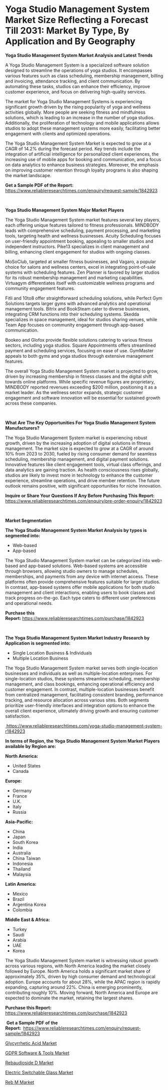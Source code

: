 <p><h1>Yoga Studio Management System Market Size Reflecting a Forecast Till 2031: Market By Type, By Application and By Geography</h1></p><p><strong>Yoga Studio Management System Market Analysis and Latest Trends</strong></p>
<p><p>A Yoga Studio Management System is a specialized software solution designed to streamline the operations of yoga studios. It encompasses various features such as class scheduling, membership management, billing and invoicing, attendance tracking, and client communication. By automating these tasks, studios can enhance their efficiency, improve customer experience, and focus on delivering high-quality services.</p><p>The market for Yoga Studio Management Systems is experiencing significant growth driven by the rising popularity of yoga and wellness activities globally. More people are seeking fitness and mindfulness solutions, which is leading to an increase in the number of yoga studios. Additionally, the proliferation of technology and mobile applications allows studios to adopt these management systems more easily, facilitating better engagement with clients and optimized operations. </p><p>The Yoga Studio Management System Market is expected to grow at a CAGR of 14.2% during the forecast period. Key trends include the integration of artificial intelligence for personalized client experiences, the increasing use of mobile apps for booking and communication, and a focus on data analytics to enhance business strategies. Moreover, the emphasis on improving customer retention through loyalty programs is also shaping the market landscape.</p></p>
<p><strong>Get a Sample PDF of the Report:&nbsp;</strong> <a href="https://www.reliableresearchtimes.com/enquiry/request-sample/1842923?utm_campaign=1425&utm_medium=2&utm_source=Github&utm_content=ia&utm_term=17102024&utm_id=yoga-studio-management-system">https://www.reliableresearchtimes.com/enquiry/request-sample/1842923</a></p>
<p>&nbsp;</p>
<p><strong>Yoga Studio Management System Major Market Players</strong></p>
<p><p>The Yoga Studio Management System market features several key players, each offering unique features tailored to fitness professionals. MINDBODY leads with comprehensive scheduling, payment processing, and marketing tools, targeting health and wellness businesses. Acuity Scheduling focuses on user-friendly appointment booking, appealing to smaller studios and independent instructors. Pike13 specializes in client management and billing, enhancing client engagement for studios with ongoing classes.</p><p>MoSoClub, targeted at smaller fitness businesses, and Vagaro, a popular choice for salons and wellness centers, excel in integrating point-of-sale systems with scheduling features. Zen Planner is favored by larger studios for its robust membership management and marketing capabilities. Virtuagym differentiates itself with customizable wellness programs and community engagement features.</p><p>Fitli and 10to8 offer straightforward scheduling solutions, while Perfect Gym Solutions targets larger gyms with advanced analytics and operational management tools. Bitrix and BookSteam cater to diverse businesses, integrating CRM functions into their scheduling systems. Skedda specializes in space management, ideal for studios sharing venues, while Team App focuses on community engagement through app-based communication.</p><p>Bookeo and Glofox provide flexible solutions catering to various fitness sectors, including yoga studios. Square Appointments offers streamlined payment and scheduling services, focusing on ease of use. GymMaster appeals to both gyms and yoga studios through extensive management features.</p><p>The overall Yoga Studio Management System market is projected to grow, driven by increasing membership in fitness classes and the digital shift towards online platforms. While specific revenue figures are proprietary, MINDBODY reported revenues exceeding $200 million, positioning it as a market leader. As the wellness sector expands, strategic customer engagement and software innovation will be essential for sustained growth across these companies.</p></p>
<p>&nbsp;</p>
<p><strong>What Are The Key Opportunities For Yoga Studio Management System Manufacturers?</strong></p>
<p><p>The Yoga Studio Management System market is experiencing robust growth, driven by the increasing adoption of digital solutions in fitness management. The market size is expected to grow at a CAGR of around 10% from 2023 to 2030, fueled by rising consumer demand for seamless scheduling, membership management, and digital payment solutions. Innovative features like client engagement tools, virtual class offerings, and data analytics are gaining traction. As health consciousness rises globally, studios are likely to invest more in technology to enhance the customer experience, streamline operations, and drive member retention. The future outlook remains positive, with significant opportunities for niche innovation.</p></p>
<p><strong>Inquire or Share Your Questions If Any Before Purchasing This Report:</strong> <a href="https://www.reliableresearchtimes.com/enquiry/pre-order-enquiry/1842923?utm_campaign=1425&utm_medium=2&utm_source=Github&utm_content=ia&utm_term=17102024&utm_id=yoga-studio-management-system">https://www.reliableresearchtimes.com/enquiry/pre-order-enquiry/1842923</a></p>
<p>&nbsp;</p>
<p><strong>Market Segmentation</strong></p>
<p><strong>The Yoga Studio Management System Market Analysis by types is segmented into:</strong></p>
<p><ul><li>Web-based</li><li>App-based</li></ul></p>
<p><p>The Yoga Studio Management System market can be categorized into web-based and app-based solutions. Web-based systems are accessible through browsers, allowing studio owners to manage schedules, memberships, and payments from any device with internet access. These platforms often provide comprehensive features suitable for larger studios. In contrast, app-based systems offer mobile applications for both studio management and client interactions, enabling users to book classes and track progress on-the-go. Each type caters to different user preferences and operational needs.</p></p>
<p><strong>Purchase this Report:&nbsp;</strong><a href="https://www.reliableresearchtimes.com/purchase/1842923?utm_campaign=1425&utm_medium=2&utm_source=Github&utm_content=ia&utm_term=17102024&utm_id=yoga-studio-management-system">https://www.reliableresearchtimes.com/purchase/1842923</a></p>
<p>&nbsp;</p>
<p><strong>The Yoga Studio Management System Market Industry Research by Application is segmented into:</strong></p>
<p><ul><li>Single Location Business & Individuals</li><li>Multiple Location Business</li></ul></p>
<p><p>The Yoga Studio Management System market serves both single-location businesses and individuals as well as multiple-location enterprises. For single-location studios, these systems streamline scheduling, membership management, and class bookings, enhancing operational efficiency and customer engagement. In contrast, multiple-location businesses benefit from centralized management, facilitating consistent branding, performance tracking, and resource allocation across various sites. Both segments prioritize user-friendly interfaces and integration options to enhance the overall client experience, ultimately driving growth and ensuring customer satisfaction.</p></p>
<p><a href="https://www.reliableresearchtimes.com/yoga-studio-management-system-r1842923?utm_campaign=1425&utm_medium=2&utm_source=Github&utm_content=ia&utm_term=17102024&utm_id=yoga-studio-management-system">&nbsp;https://www.reliableresearchtimes.com/yoga-studio-management-system-r1842923</a></p>
<p><strong>In terms of Region, the Yoga Studio Management System Market Players available by Region are:</strong></p>
<p>
    <p> <strong> North America: </strong>
        <ul>
            <li>United States</li>
            <li>Canada</li>
        </ul>
        </p> 
    <p> <strong> Europe: </strong>
        <ul>
            <li>Germany</li>
            <li>France</li>
            <li>U.K.</li>
            <li>Italy</li>
            <li>Russia</li>
        </ul>
        </p> 
    <p> <strong> Asia-Pacific: </strong>
        <ul>
            <li>China</li>
            <li>Japan</li>
            <li>South Korea</li>
            <li>India</li>
            <li>Australia</li>
            <li>China Taiwan</li>
            <li>Indonesia</li>
            <li>Thailand</li>
            <li>Malaysia</li>
        </ul>
        </p> 
    <p> <strong> Latin America: </strong>
        <ul>
            <li>Mexico</li>
            <li>Brazil</li>
            <li>Argentina Korea</li>
            <li>Colombia</li>
        </ul>
        </p> 
    <p> <strong> Middle East & Africa: </strong>
        <ul>
            <li>Turkey</li>
            <li>Saudi</li>
            <li>Arabia</li>
            <li>UAE</li>
            <li>Korea</li>
        </ul>
    </p>
    </p>
<p><p>The Yoga Studio Management System market is witnessing robust growth across various regions, with North America leading the market closely followed by Europe. North America holds a significant market share of approximately 35%, driven by high consumer demand and technological adoption. Europe accounts for about 28%, while the APAC region is rapidly expanding, capturing around 22%. China is emerging prominently, contributing roughly 10%. Moving forward, North America and Europe are expected to dominate the market, retaining the largest shares.</p></p>
<p><strong>Purchase this Report: </strong><a href="https://www.reliableresearchtimes.com/purchase/1842923?utm_campaign=1425&utm_medium=2&utm_source=Github&utm_content=ia&utm_term=17102024&utm_id=yoga-studio-management-system">https://www.reliableresearchtimes.com/purchase/1842923</a></p>
<p>&nbsp;<strong>Get a Sample PDF of the Report:&nbsp;&nbsp;</strong><a href="https://www.reliableresearchtimes.com/enquiry/request-sample/1842923?utm_campaign=1425&utm_medium=2&utm_source=Github&utm_content=ia&utm_term=17102024&utm_id=yoga-studio-management-system">https://www.reliableresearchtimes.com/enquiry/request-sample/1842923</a></p>
<p><strong></strong></p>
<p><p><a href="https://www.linkedin.com/pulse/glycyrrhetic-acid-market-global-share-ranking-overall-sales-ancue?utm_campaign=1425&utm_medium=2&utm_source=Github&utm_content=ia&utm_term=17102024&utm_id=yoga-studio-management-system">Glycyrrhetic Acid Market</a></p><p><a href="https://github.com/luckyshygirl/Market-Research-Report-List-6/blob/main/gdpr-software-tools-market.md?utm_campaign=1425&utm_medium=2&utm_source=Github&utm_content=ia&utm_term=17102024&utm_id=yoga-studio-management-system">GDPR Software & Tools Market</a></p><p><a href="https://www.linkedin.com/pulse/rebaudioside-d-market-overview-forecast-2024-2031-detailed-uokge?utm_campaign=1425&utm_medium=2&utm_source=Github&utm_content=ia&utm_term=17102024&utm_id=yoga-studio-management-system">Rebaudioside D Market</a></p><p><a href="https://www.linkedin.com/pulse/market-dynamics-future-trends-global-electric-switchable-ebd5e?utm_campaign=1425&utm_medium=2&utm_source=Github&utm_content=ia&utm_term=17102024&utm_id=yoga-studio-management-system">Electric Switchable Glass Market</a></p><p><a href="https://www.linkedin.com/pulse/reb-m-market-size-share-competitive-landscape-trend-analysis-x3dqe?utm_campaign=1425&utm_medium=2&utm_source=Github&utm_content=ia&utm_term=17102024&utm_id=yoga-studio-management-system">Reb M Market</a></p></p>
